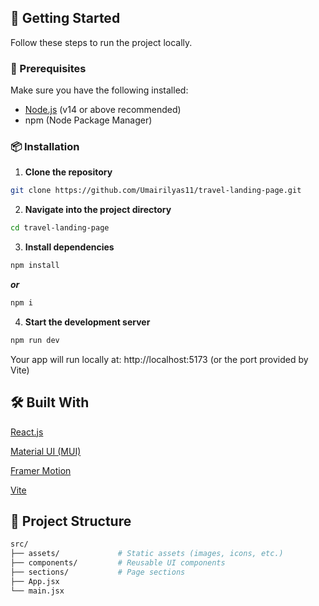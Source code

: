 ## 🚀 Getting Started

Follow these steps to run the project locally.

### 🔧 Prerequisites

Make sure you have the following installed:

- [Node.js](https://nodejs.org/) (v14 or above recommended)
- npm (Node Package Manager)

### 📦 Installation

1. **Clone the repository**

```bash
git clone https://github.com/Umairilyas11/travel-landing-page.git
```

2. **Navigate into the project directory**

```bash
cd travel-landing-page
```

3. **Install dependencies**

```bash
npm install
```

**_or_**

```bash
npm i
```

4. **Start the development server**

```bash
npm run dev
```

Your app will run locally at: http://localhost:5173 (or the port provided by Vite)

## 🛠 Built With

[React.js](https://reactjs.org/)

[Material UI (MUI)](https://mui.com/)

[Framer Motion](https://www.npmjs.com/package/framer-motion)

[Vite](https://vitejs.dev/)

## 📁 Project Structure

```bash
src/
├── assets/             # Static assets (images, icons, etc.)
├── components/         # Reusable UI components
├── sections/           # Page sections
├── App.jsx
└── main.jsx
```
